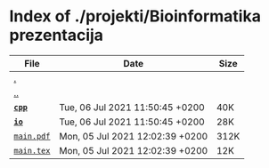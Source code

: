 # Index of ./projekti/Bioinformatika prezentacija

File | Date | Size
--- | --- | ---
[.](.) | |
[..](..) | |
[**`cpp`**](cpp) | Tue, 06 Jul 2021 11:50:45 +0200 | 40K
[**`io`**](io) | Tue, 06 Jul 2021 11:50:45 +0200 | 28K
[`main.pdf`](main.pdf) | Mon, 05 Jul 2021 12:02:39 +0200 | 312K
[`main.tex`](main.tex) | Mon, 05 Jul 2021 12:02:39 +0200 | 12K
